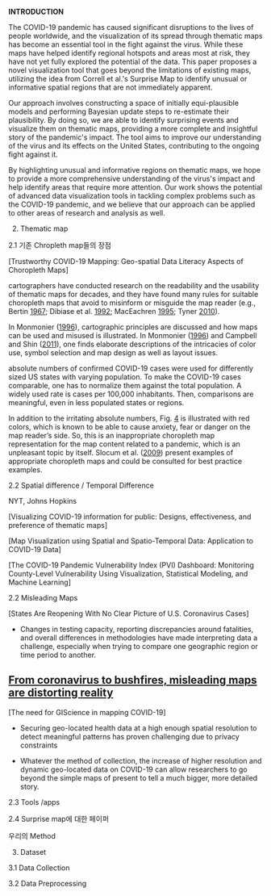 **INTRODUCTION**

The COVID-19 pandemic has caused significant disruptions to the lives of people worldwide, and the visualization of its spread through thematic maps has become an essential tool in the fight against the virus. While these maps have helped identify regional hotspots and areas most at risk, they have not yet fully explored the potential of the data. This paper proposes a novel visualization tool that goes beyond the limitations of existing maps, utilizing the idea from Correll et al.'s Surprise Map to identify unusual or informative spatial regions that are not immediately apparent.

Our approach involves constructing a space of initially equi-plausible models and performing Bayesian update steps to re-estimate their plausibility. By doing so, we are able to identify surprising events and visualize them on thematic maps, providing a more complete and insightful story of the pandemic's impact. The tool aims to improve our understanding of the virus and its effects on the United States, contributing to the ongoing fight against it.

By highlighting unusual and informative regions on thematic maps, we hope to provide a more comprehensive understanding of the virus's impact and help identify areas that require more attention. Our work shows the potential of advanced data visualization tools in tackling complex problems such as the COVID-19 pandemic, and we believe that our approach can be applied to other areas of research and analysis as well.


2. Thematic map

2.1 기존 Chropleth map들의 장점

[Trustworthy COVID-19 Mapping: Geo-spatial Data Literacy Aspects of Choropleth Maps]

cartographers have conducted research on the readability and the usability of thematic maps for decades, and they have found many rules for suitable choropleth maps that avoid to misinform or misguide the map reader (e.g., Bertin [1967](https://link.springer.com/article/10.1007/s42489-020-00057-w#ref-CR1 "Bertin J (1967) Sémiologie graphique: Les diagrammes, les réseaux, les cartes. Gauthier-Villars, Paris"); Dibiase et al. [1992](https://link.springer.com/article/10.1007/s42489-020-00057-w#ref-CR5 "Dibiase D, MacEachren AM, Krygier JB, Reeves C (1992) Animation and the role of map design in scientific visualization. Cartogr Geogr Inf Syst. 
https://doi.org/10.1559/152304092783721295"); MacEachren [1995](https://link.springer.com/article/10.1007/s42489-020-00057-w#ref-CR11 "MacEachren AM (1995) How maps work. Guilford Press, New York"); Tyner [2010](https://link.springer.com/article/10.1007/s42489-020-00057-w#ref-CR23 "Tyner JA (2010) Principles of map design. Guilford Press, New York")).

In Monmonier ([1996](https://link.springer.com/article/10.1007/s42489-020-00057-w#ref-CR14 "Monmonier M (1996) How to lie with maps. Am Stat. 
https://doi.org/10.2307/2685420")), cartographic principles are discussed and how maps can be used and misused is illustrated. In Monmonier ([1996](https://link.springer.com/article/10.1007/s42489-020-00057-w#ref-CR14 "Monmonier M (1996) How to lie with maps. Am Stat. 
https://doi.org/10.2307/2685420")) and Campbell and Shin ([2011](https://link.springer.com/article/10.1007/s42489-020-00057-w#ref-CR4 "Campbell JE, Shin M (2011) Essentials of geographic information systems; Saylor Academy: Washington, DC, USA, 
https://digitalcommons.liberty.edu/textbooks/2
. Accessed 6 Jul 2020")), one finds elaborate descriptions of the intricacies of color use, symbol selection and map design as well as layout issues.

absolute numbers of confirmed COVID-19 cases were used for differently sized US states with varying population. To make the COVID-19 cases comparable, one has to normalize them against the total population. A widely used rate is cases per 100,000 inhabitants. Then, comparisons are meaningful, even in less populated states or regions.

In addition to the irritating absolute numbers, Fig. [4](https://link.springer.com/article/10.1007/s42489-020-00057-w#Fig4) is illustrated with red colors, which is known to be able to cause anxiety, fear or danger on the map reader’s side. So, this is an inappropriate choropleth map representation for the map content related to a pandemic, which is an unpleasant topic by itself. Slocum et al. ([2009](https://link.springer.com/article/10.1007/s42489-020-00057-w#ref-CR21 "Slocum TA, McMaster RB, Kessler FC, Howard HH (2009) Thematic cartography and geovisualization, 3rd edn. Prentice Hall, Upper Saddle River")) present examples of appropriate choropleth maps and could be consulted for best practice examples.

2.2 Spatial difference / Temporal Difference

NYT, Johns Hopkins



[Visualizing COVID-19 information for public: Designs, effectiveness, and preference of thematic maps]



[Map Visualization using Spatial and Spatio-Temporal Data: Application to COVID-19 Data]

[The COVID-19 Pandemic Vulnerability Index (PVI) Dashboard: Monitoring County-Level Vulnerability Using Visualization, Statistical Modeling, and Machine Learning]


2.2 Misleading Maps

[States Are Reopening With No Clear Picture of U.S. Coronavirus Cases]
- Changes in testing capacity, reporting discrepancies around fatalities, and overall differences in methodologies have made interpreting data a challenge, especially when trying to compare one geographic region or time period to another.


[From coronavirus to bushfires, misleading maps are distorting reality](https://firstdraftnews.org/articles/from-coronavirus-to-bushfires-misleading-maps-are-distorting-reality/)
- 

[The need for GIScience in mapping COVID-19]
- Securing geo-located health data at a high enough spatial resolution to detect meaningful patterns has proven challenging due to privacy constraints

- Whatever the method of collection, the increase of higher resolution and dynamic geo-located data on COVID-19 can allow researchers to go beyond the simple maps of present to tell a much bigger, more detailed story.



2.3 Tools /apps




2.4 Surprise map에 대한 페이퍼



우리의 Method



3. Dataset

3.1 Data Collection

3.2 Data Preprocessing
